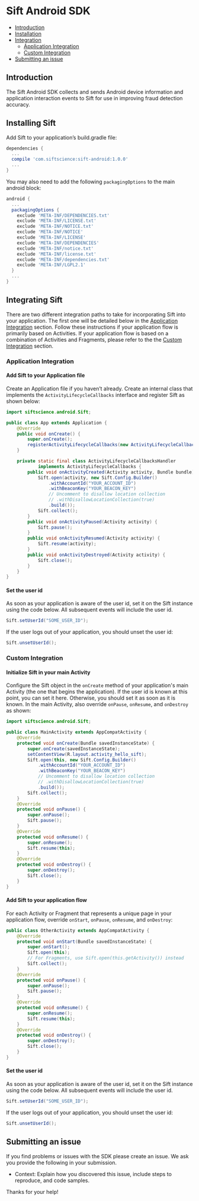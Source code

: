 # Sift Android SDK

- [Introduction](#introduction)
- [Installation](#installation)
- [Integration](#integration)
  - [Application Integration](#application)
  - [Custom Integration](#custom)
- [Submitting an issue](#submitting_an_issue)

<a name="introduction"></a>
## Introduction

The Sift Android SDK collects and sends Android device information and application interaction events to Sift for use in improving fraud detection accuracy.

<a name="installation"></a>
## Installing Sift

Add Sift to your application’s build.gradle file:

```gradle
dependencies {
  ...
  compile 'com.siftscience:sift-android:1.0.0'
  ...
}
```

You may also need to add the following `packagingOptions` to the main android block:

```gradle
android {
  ...
  packagingOptions {
    exclude 'META-INF/DEPENDENCIES.txt'
    exclude 'META-INF/LICENSE.txt'
    exclude 'META-INF/NOTICE.txt'
    exclude 'META-INF/NOTICE'
    exclude 'META-INF/LICENSE'
    exclude 'META-INF/DEPENDENCIES'
    exclude 'META-INF/notice.txt'
    exclude 'META-INF/license.txt'
    exclude 'META-INF/dependencies.txt'
    exclude 'META-INF/LGPL2.1'
  }
  ...
}
```

<a name="integration"></a>
## Integrating Sift

There are two different integration paths to take for incorporating Sift into your application.
The first one will be detailed below in the [Application Integration](#application) section.
Follow these instructions if your application flow is primarily based on
Activities. If your application flow is based on a combination of Activities
and Fragments, please refer to the the [Custom Integration](#custom) section.

<a name="application"></a>
### Application Integration
#### Add Sift to your Application file
Create an Application file if you haven’t already. Create an internal class that implements the `ActivityLifecycleCallbacks` interface and register Sift as shown below:

```java
import siftscience.android.Sift;

public class App extends Application {
    @Override
    public void onCreate() {
        super.onCreate();
        registerActivityLifecycleCallbacks(new ActivityLifecycleCallbacksHandler());
    }

    private static final class ActivityLifecycleCallbacksHandler
            implements ActivityLifecycleCallbacks {
        public void onActivityCreated(Activity activity, Bundle bundle) {
            Sift.open(activity, new Sift.Config.Builder()
                .withAccountId("YOUR_ACCOUNT_ID")
                .withBeaconKey("YOUR_BEACON_KEY")
                // Uncomment to disallow location collection
                // .withDisallowLocationCollection(true)
                .build());
            Sift.collect();
        }
        public void onActivityPaused(Activity activity) {
            Sift.pause();
        }
        public void onActivityResumed(Activity activity) {
            Sift.resume(activity);
        }
        public void onActivityDestroyed(Activity activity) {
            Sift.close();
        }
    }
}
```

#### Set the user id

As soon as your application is aware of the user id, set it on the Sift instance using the code below. All subsequent events will include the user id.

```java
Sift.setUserId("SOME_USER_ID");
```

If the user logs out of your application, you should unset the user id:

```java
Sift.unsetUserId();
```

<a name="custom"></a>
### Custom Integration
#### Initialize Sift in your main Activity

Configure the Sift object in the `onCreate` method of your application's main Activity (the one that begins the application). If the user id is known at this point, you can set it here. Otherwise, you should set it as soon as it is known. In the main Activity, also override `onPause`, `onResume`, and `onDestroy` as shown:

```java
import siftscience.android.Sift;

public class MainActivity extends AppCompatActivity {
    @Override
    protected void onCreate(Bundle savedInstanceState) {
        super.onCreate(savedInstanceState);
        setContentView(R.layout.activity_hello_sift);
        Sift.open(this, new Sift.Config.Builder()
            .withAccountId("YOUR_ACCOUNT_ID")
            .withBeaconKey("YOUR_BEACON_KEY")
            // Uncomment to disallow location collection
            // .withDisallowLocationCollection(true)
            .build());
        Sift.collect();
    }
    @Override
    protected void onPause() {
        super.onPause();
        Sift.pause();
    }
    @Override
    protected void onResume() {
        super.onResume();
        Sift.resume(this);
    }
    @Override
    protected void onDestroy() {
        super.onDestroy();
        Sift.close();
    }
}
```

#### Add Sift to your application flow

For each Activity or Fragment that represents a unique page in your application flow, override `onStart`, `onPause`, `onResume`, and `onDestroy`:

```java
public class OtherActivity extends AppCompatActivity {
    @Override
    protected void onStart(Bundle savedInstanceState) {
        super.onStart();
        Sift.open(this);
        // For Fragments, use Sift.open(this.getActivity()) instead
        Sift.collect();
    }
    @Override
    protected void onPause() {
        super.onPause();
        Sift.pause();
    }
    @Override
    protected void onResume() {
        super.onResume();
        Sift.resume(this);
    }
    @Override
    protected void onDestroy() {
        super.onDestroy();
        Sift.close();
    }
}
```

#### Set the user id

As soon as your application is aware of the user id, set it on the Sift instance using the code below. All subsequent events will include the user id.

```java
Sift.setUserId("SOME_USER_ID");
```

If the user logs out of your application, you should unset the user id:

```java
Sift.unsetUserId();
``` 

<a name="submitting_an_issue"></a>
## Submitting an issue

If you find problems or issues with the SDK please create an issue. We ask you provide the following in your submission. 

- Context: Explain how you discovered this issue, include steps to reproduce, and code samples.

Thanks for your help!
